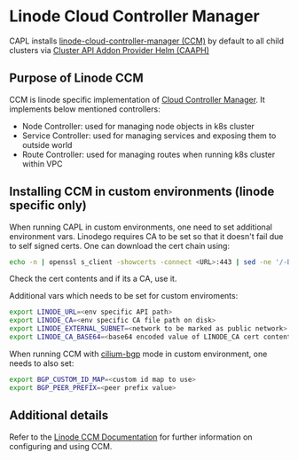 # Linode Cloud Controller Manager

CAPL installs [linode-cloud-controller-manager (CCM)](https://github.com/linode/linode-cloud-controller-manager) by default to all child clusters
via [Cluster API Addon Provider Helm (CAAPH)](https://github.com/kubernetes-sigs/cluster-api-addon-provider-helm)

## Purpose of Linode CCM

CCM is linode specific implementation of [Cloud Controller Manager](https://kubernetes.io/docs/concepts/architecture/cloud-controller/). It implements below mentioned controllers:
* Node Controller: used for managing node objects in k8s cluster
* Service Controller: used for managing services and exposing them to outside world
* Route Controller: used for managing routes when running k8s cluster within VPC

## Installing CCM in custom environments (linode specific only)

When running CAPL in custom environments, one need to set additional environment vars. Linodego requires CA to be set so that it doesn't fail due to self signed certs. One can download the cert chain using:

```sh
echo -n | openssl s_client -showcerts -connect <URL>:443 | sed -ne '/-BEGIN CERTIFICATE-/,/-END CERTIFICATE-/p'
```
Check the cert contents and if its a CA, use it.

Additional vars which needs to be set for custom enviroments:
```sh
export LINODE_URL=<env specific API path>
export LINODE_CA=<env specific CA file path on disk>
export LINODE_EXTERNAL_SUBNET=<network to be marked as public network>
export LINODE_CA_BASE64=<base64 encoded value of LINODE_CA cert content>
```

When running CCM with [cilium-bgp](https://github.com/linode/linode-cloud-controller-manager?tab=readme-ov-file#shared-ip-load-balancing) mode in custom environment, one needs to also set:

```sh
export BGP_CUSTOM_ID_MAP=<custom id map to use>
export BGP_PEER_PREFIX=<peer prefix value>
```

## Additional details

Refer to the [Linode CCM Documentation](https://github.com/linode/linode-cloud-controller-manager/blob/main/README.md)
for further information on configuring and using CCM.
